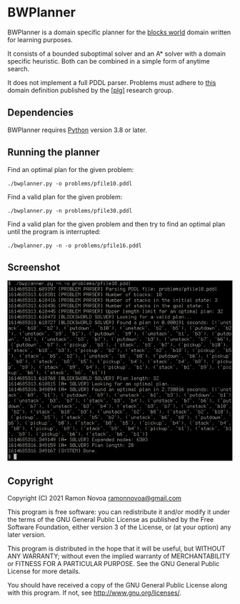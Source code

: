 # BWPlanner

BWPlanner is a domain specific planner for the [blocks world](https://en.wikipedia.org/wiki/Blocks_world) domain written for learning purposes.

It consists of a bounded suboptimal solver and an A\* solver with a domain specific heuristic. Both can be combined in a simple form of anytime search.

It does not implement a full PDDL parser. Problems must adhere to [this](http://www.plg.inf.uc3m.es/ipc2011-learning/attachments/Domains/blocksworld.pddl) domain definition published by the [\[plg\]](http://www.plg.inf.uc3m.es) research group.

## Dependencies

BWPlanner requires [Python](https://www.python.org/) version 3.8 or later.

## Running the planner

Find an optimal plan for the given problem:
```
./bwplanner.py -o problems/pfile10.pddl
```

Find a valid plan for the given problem:
```
./bwplanner.py -n problems/pfile30.pddl
```

Find a valid plan for the given problem and then try to find an optimal plan until the program is interrupted:
```
./bwplanner.py -n -o problems/pfile16.pddl
```

## Screenshot

![screenshot](https://raw.githubusercontent.com/nramon/BWPlanner/master/doc/bwplanner.png)

## Copyright

Copyright (C) 2021 Ramon Novoa ramonnovoa@gmail.com

This program is free software: you can redistribute it and/or modify it under the terms of the GNU General Public License as published by the Free Software Foundation, either version 3 of the License, or (at your option) any later version.

This program is distributed in the hope that it will be useful, but WITHOUT ANY WARRANTY; without even the implied warranty of MERCHANTABILITY or FITNESS FOR A PARTICULAR PURPOSE. See the GNU General Public License for more details.

You should have received a copy of the GNU General Public License along with this program. If not, see http://www.gnu.org/licenses/.
